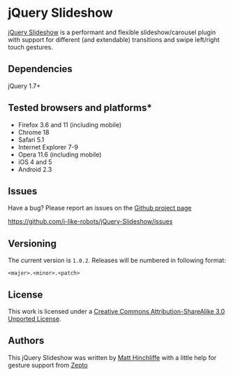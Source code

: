 # jQuery Slideshow
[jQuery Slideshow][1] is a performant and flexible slideshow/carousel plugin with support for different (and extendable) transitions and swipe left/right touch gestures.

## Dependencies

jQuery 1.7+

## Tested browsers and platforms*

 * Firefox 3.6 and 11 (including mobile)
 * Chrome 18
 * Safari 5.1
 * Internet Explorer 7-9
 * Opera 11.6 (including mobile)
 * iOS 4 and 5
 * Android 2.3

## Issues

Have a bug? Please report an issues on the [Github project page][1]

https://github.com/i-like-robots/jQuery-Slideshow/issues

## Versioning

The current version is `1.0.2`. Releases will be numbered in following format:

`<major>.<minor>.<patch>`

## License

This work is licensed under a [Creative Commons Attribution-ShareAlike 3.0 Unported License][3].

## Authors

This jQuery Slideshow was written by [Matt Hinchliffe][3] with a little help for gesture support from [Zepto][4]

 [1]: http://github.com/i-like-robots/jQuery-Slideshow
 [2]: http://creativecommons.org/licenses/by-sa/3.0/
 [3]: http://www.maketea.co.uk
 [4]: http://zeptojs.com/